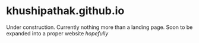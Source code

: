 # khushipathak.github.io

Under construction. Currently nothing more than a landing page. Soon to be expanded into a proper website  *hopefully*
